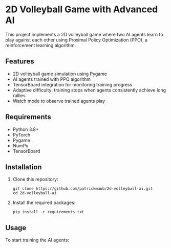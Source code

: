 # 2D Volleyball Game with Advanced AI

This project implements a 2D volleyball game where two AI agents learn to play against each other using Proximal Policy Optimization (PPO), a reinforcement learning algorithm.

## Features

- 2D volleyball game simulation using Pygame
- AI agents trained with PPO algorithm
- TensorBoard integration for monitoring training progress
- Adaptive difficulty: training stops when agents consistently achieve long rallies
- Watch mode to observe trained agents play

## Requirements

- Python 3.8+
- PyTorch
- Pygame
- NumPy
- TensorBoard

## Installation

1. Clone this repository:
   ```
   git clone https://github.com/patrickmaub/2d-volleyball-ai.git
   cd 2d-volleyball-ai
   ```

2. Install the required packages:
   ```
   pip install -r requirements.txt
   ```

## Usage

To start training the AI agents:

